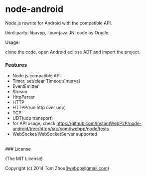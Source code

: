 node-android
===============

Node.js rewrite for Android with the compatible API.



third-party: libuvpp, libuv-java JNI code by Oracle.


Usage:

  clone the code, open Android eclipse ADT and import the project.


### Features

* Node.js compatible API
* Timer, set/clear Timeout/Interval
* EventEmitter
* Stream
* HttpParser
* HTTP
* HTTPP(run http over udp)
* TCP
* UDT(udp transport)
* for API usage, check https://github.com/InstantWebP2P/node-android/tree/httpp/src/com/iwebpp/node/tests
* WebSocket/WebSocketServer supported


<br/>
### License

(The MIT License)

Copyright (c) 2014 Tom Zhou(iwebpp@gmail.com)

